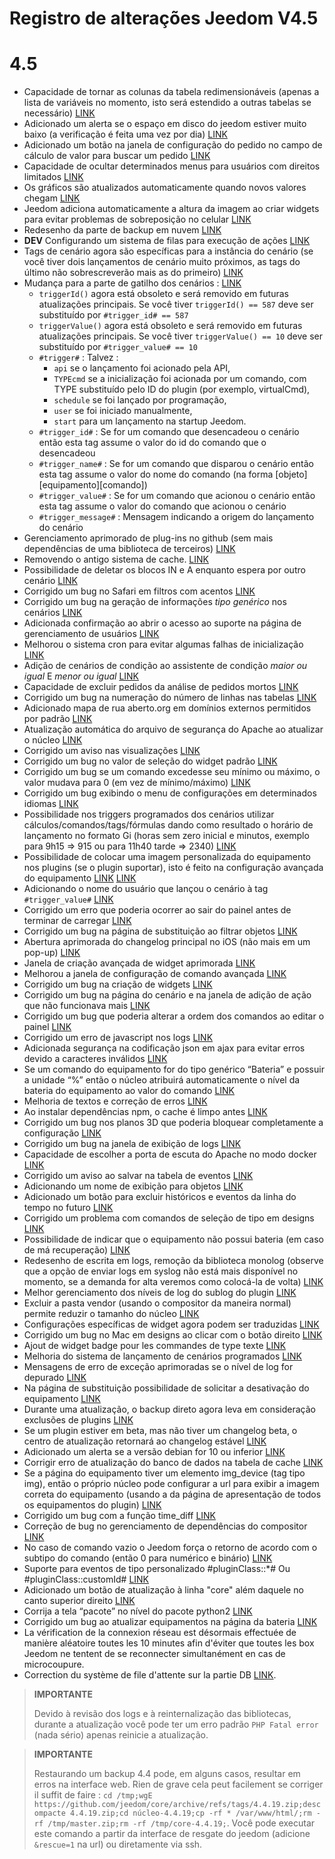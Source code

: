 # Registro de alterações Jeedom V4.5

# 4.5

- Capacidade de tornar as colunas da tabela redimensionáveis (apenas a lista de variáveis no momento, isto será estendido a outras tabelas se necessário) [LINK](https://github.com/jeedom/core/issues/2499)
- Adicionado um alerta se o espaço em disco do jeedom estiver muito baixo (a verificação é feita uma vez por dia) [LINK](https://github.com/jeedom/core/issues/2438)
- Adicionado um botão na janela de configuração do pedido no campo de cálculo de valor para buscar um pedido [LINK](https://github.com/jeedom/core/issues/2776)
- Capacidade de ocultar determinados menus para usuários com direitos limitados [LINK](https://github.com/jeedom/core/issues/2651)
- Os gráficos são atualizados automaticamente quando novos valores chegam [LINK](https://github.com/jeedom/core/issues/2749)
- Jeedom adiciona automaticamente a altura da imagem ao criar widgets para evitar problemas de sobreposição no celular [LINK](https://github.com/jeedom/core/issues/2539)
- Redesenho da parte de backup em nuvem [LINK](https://github.com/jeedom/core/issues/2765)
- **DEV** Configurando um sistema de filas para execução de ações [LINK](https://github.com/jeedom/core/issues/2489)
- Tags de cenário agora são específicas para a instância do cenário (se você tiver dois lançamentos de cenário muito próximos, as tags do último não sobrescreverão mais as do primeiro) [LINK](https://github.com/jeedom/core/issues/2763)
- Mudança para a parte de gatilho dos cenários : [LINK](https://github.com/jeedom/core/issues/2414)
  - ``triggerId()`` agora está obsoleto e será removido em futuras atualizações principais. Se você tiver ``triggerId() == 587`` deve ser substituído por ``#trigger_id# == 587``
  - ``triggerValue()`` agora está obsoleto e será removido em futuras atualizações principais. Se você tiver ``triggerValue() == 10`` deve ser substituído por ``#trigger_value# == 10``
  - ``#trigger#`` : Talvez :
    - ``api`` se o lançamento foi acionado pela API,
    - ``TYPEcmd`` se a inicialização foi acionada por um comando, com TYPE substituído pelo ID do plugin (por exemplo, virtualCmd),
    - ``schedule`` se foi lançado por programação,
    - ``user`` se foi iniciado manualmente,
    - ``start`` para um lançamento na startup Jeedom.
  - ``#trigger_id#`` : Se for um comando que desencadeou o cenário então esta tag assume o valor do id do comando que o desencadeou
  - ``#trigger_name#`` : Se for um comando que disparou o cenário então esta tag assume o valor do nome do comando (na forma [objeto][equipamento][comando])
  - ``#trigger_value#`` : Se for um comando que acionou o cenário então esta tag assume o valor do comando que acionou o cenário
  - ``#trigger_message#`` : Mensagem indicando a origem do lançamento do cenário
- Gerenciamento aprimorado de plug-ins no github (sem mais dependências de uma biblioteca de terceiros) [LINK](https://github.com/jeedom/core/issues/2567)
- Removendo o antigo sistema de cache. [LINK](https://github.com/jeedom/core/pull/2799)
- Possibilidade de deletar os blocos IN e A enquanto espera por outro cenário [LINK](https://github.com/jeedom/core/pull/2379)
- Corrigido um bug no Safari em filtros com acentos [LINK](https://github.com/jeedom/core/pull/2754)
- Corrigido um bug na geração de informações *tipo genérico* nos cenários [LINK](https://github.com/jeedom/core/pull/2806)
- Adicionada confirmação ao abrir o acesso ao suporte na página de gerenciamento de usuários [LINK](https://github.com/jeedom/core/pull/2809)
- Melhorou o sistema cron para evitar algumas falhas de inicialização [LINK](https://github.com/jeedom/core/commit/533d6d4d508ffe5815f7ba6355ec45497df73313)
- Adição de cenários de condição ao assistente de condição *maior ou igual* E *menor ou igual* [LINK](https://github.com/jeedom/core/issues/2810)
- Capacidade de excluir pedidos da análise de pedidos mortos [LINK](https://github.com/jeedom/core/issues/2812)
- Corrigido um bug na numeração do número de linhas nas tabelas [LINK](https://github.com/jeedom/core/commit/0e9e44492e29f7d0842b2c9b3df39d0d98957c83)
- Adicionado mapa de rua aberto.org em domínios externos permitidos por padrão [LINK](https://github.com/jeedom/core/commit/2d62c64f0bd1958372844f6859ef691f88852422)
- Atualização automática do arquivo de segurança do Apache ao atualizar o núcleo [LINK](https://github.com/jeedom/core/issues/2815)
- Corrigido um aviso nas visualizações [LINK](https://github.com/jeedom/core/pull/2816)
- Corrigido um bug no valor de seleção do widget padrão [LINK](https://github.com/jeedom/core/pull/2813)
- Corrigido um bug se um comando excedesse seu mínimo ou máximo, o valor mudava para 0 (em vez de mínimo/máximo) [LINK](https://github.com/jeedom/core/issues/2819)
- Corrigido um bug exibindo o menu de configurações em determinados idiomas [LINK](https://github.com/jeedom/core/issues/2821)
- Possibilidade nos triggers programados dos cenários utilizar cálculos/comandos/tags/fórmulas dando como resultado o horário de lançamento no formato Gi (horas sem zero inicial e minutos, exemplo para 9h15 => 915 ou para 11h40 tarde => 2340) [LINK](https://github.com/jeedom/core/pull/2808)
- Possibilidade de colocar uma imagem personalizada do equipamento nos plugins (se o plugin suportar), isto é feito na configuração avançada do equipamento [LINK](https://github.com/jeedom/core/pull/2802) [LINK](https://github.com/jeedom/core/pull/2852)
- Adicionando o nome do usuário que lançou o cenário à tag ``#trigger_value#`` [LINK](https://github.com/jeedom/core/pull/2382)
- Corrigido um erro que poderia ocorrer ao sair do painel antes de terminar de carregar [LINK](https://github.com/jeedom/core/pull/2827)
- Corrigido um bug na página de substituição ao filtrar objetos [LINK](https://github.com/jeedom/core/issues/2833)
- Abertura aprimorada do changelog principal no iOS (não mais em um pop-up) [LINK](https://github.com/jeedom/core/issues/2835)
- Janela de criação avançada de widget aprimorada [LINK](https://github.com/jeedom/core/pull/2836)
- Melhorou a janela de configuração de comando avançada [LINK](https://github.com/jeedom/core/pull/2837)
- Corrigido um bug na criação de widgets [LINK](https://github.com/jeedom/core/pull/2838)
- Corrigido um bug na página do cenário e na janela de adição de ação que não funcionava mais [LINK](https://github.com/jeedom/core/issues/2839)
- Corrigido um bug que poderia alterar a ordem dos comandos ao editar o painel [LINK](https://github.com/jeedom/core/issues/2841)
- Corrigido um erro de javascript nos logs [LINK](https://github.com/jeedom/core/issues/2840)
- Adicionada segurança na codificação json em ajax para evitar erros devido a caracteres inválidos [LINK](https://github.com/jeedom/core/commit/0784cbf9e409cfc50dd9c3d085c329c7eaba7042)
- Se um comando do equipamento for do tipo genérico “Bateria” e possuir a unidade “%” então o núcleo atribuirá automaticamente o nível da bateria do equipamento ao valor do comando [LINK](https://github.com/jeedom/core/issues/2842)
- Melhoria de textos e correção de erros [LINK](https://github.com/jeedom/core/pull/2834)
- Ao instalar dependências npm, o cache é limpo antes [LINK](https://github.com/jeedom/core/commit/1a151208e0a66b88ea61dca8d112d20bb045c8d9)
- Corrigido um bug nos planos 3D que poderia bloquear completamente a configuração [LINK](https://github.com/jeedom/core/pull/2849)
- Corrigido um bug na janela de exibição de logs [LINK](https://github.com/jeedom/core/pull/2850)
- Capacidade de escolher a porta de escuta do Apache no modo docker [LINK](https://github.com/jeedom/core/pull/2847)
- Corrigido um aviso ao salvar na tabela de eventos [LINK](https://github.com/jeedom/core/issues/2851)
- Adicionando um nome de exibição para objetos [LINK](https://github.com/jeedom/core/issues/2484)
- Adicionado um botão para excluir históricos e eventos da linha do tempo no futuro [LINK](https://github.com/jeedom/core/issues/2415)
- Corrigido um problema com comandos de seleção de tipo em designs [LINK](https://github.com/jeedom/core/issues/2853)
- Possibilidade de indicar que o equipamento não possui bateria (em caso de má recuperação) [LINK](https://github.com/jeedom/core/issues/2855)
- Redesenho de escrita em logs, remoção da biblioteca monolog (observe que a opção de enviar logs em syslog não está mais disponível no momento, se a demanda for alta veremos como colocá-la de volta) [LINK](https://github.com/jeedom/core/pull/2805)
- Melhor gerenciamento dos níveis de log do sublog do plugin [LINK](https://github.com/jeedom/core/issues/2860)
- Excluir a pasta vendor (usando o compositor da maneira normal) permite reduzir o tamanho do núcleo [LINK](https://github.com/jeedom/core/commit/3aa99c503b6b1903e6a07b346ceb4d03ca3c0c42)
- Configurações específicas de widget agora podem ser traduzidas [LINK](https://github.com/jeedom/core/pull/2862)
- Corrigido um bug no Mac em designs ao clicar com o botão direito [LINK](https://github.com/jeedom/core/issues/2863)
- Ajout de widget badge pour les commandes de type texte [LINK](https://github.com/jeedom/core/issues/2864)
- Melhoria do sistema de lançamento de cenários programados [LINK](https://github.com/jeedom/core/issues/2875)
- Mensagens de erro de exceção aprimoradas se o nível de log for depurado [LINK](https://github.com/jeedom/core/issues/2886)
- Na página de substituição possibilidade de solicitar a desativação do equipamento [LINK](https://github.com/jeedom/core/issues/2893)
- Durante uma atualização, o backup direto agora leva em consideração exclusões de plugins [LINK](https://github.com/jeedom/core/commit/22aa19b85028b0de6f7d3028ae0424d4f238f7df)
- Se um plugin estiver em beta, mas não tiver um changelog beta, o centro de atualização retornará ao changelog estável [LINK](https://github.com/jeedom/core/commit/2af7b0a4d8680f68810cf9d07c657c51fe9e40bd)
- Adicionado um alerta se a versão debian for 10 ou inferior [LINK](https://github.com/jeedom/core/issues/2912)
- Corrigir erro de atualização do banco de dados na tabela de cache [LINK](https://github.com/jeedom/core/commit/a21f3498195f0003c5ead7cd5e8589f1c77c1c06)
- Se a página do equipamento tiver um elemento img_device (tag tipo img), então o próprio núcleo pode configurar a url para exibir a imagem correta do equipamento (usando a da página de apresentação de todos os equipamentos do plugin) [LINK](https://github.com/jeedom/core/commit/07708ba4cbed982af968919dac3e406707867417)
- Corrigido um bug com a função time_diff [LINK](https://github.com/jeedom/core/issues/2915)
- Correção de bug no gerenciamento de dependências do compositor [LINK](https://github.com/jeedom/core/issues/2920)
- No caso de comando vazio o Jeedom força o retorno de acordo com o subtipo do comando (então 0 para numérico e binário) [LINK](https://github.com/jeedom/core/commit/442d47246373e4f52b1dde7d1c7fdc9f67ea143e)
- Suporte para eventos de tipo personalizado #pluginClass::*# Ou #pluginClass::customId# [LINK](https://github.com/jeedom/core/pull/2964)
- Adicionado um botão de atualização à linha "core" além daquele no canto superior direito [LINK](https://github.com/jeedom/core/pull/2974)
- Corrija a tela “pacote” no nível do pacote python2 [LINK](https://github.com/jeedom/core/pull/2973)
- Corrigido um bug ao atualizar equipamentos na página da bateria [LINK](https://github.com/jeedom/core/pull/3008)
- La vérification de la connexion réseau est désormais effectuée de manière aléatoire toutes les 10 minutes afin d'éviter que toutes les box Jeedom ne tentent de se reconnecter simultanément en cas de microcoupure.
- Correction du système de file d'attente sur la partie DB [LINK](https://github.com/jeedom/core/pull/3051).

>**IMPORTANTE**
>
> Devido à revisão dos logs e à reinternalização das bibliotecas, durante a atualização você pode ter um erro padrão ``PHP Fatal error`` (nada sério) apenas reinicie a atualização.

>**IMPORTANTE**
>
> Restaurando um backup 4.4 pode, em alguns casos, resultar em erros na interface web. Rien de grave cela peut facilement se corriger il suffit de faire : `cd /tmp;wgE https://github.com/jeedom/core/archive/refs/tags/4.4.19.zip;descompacte 4.4.19.zip;cd núcleo-4.4.19;cp -rf * /var/www/html/;rm -rf /tmp/master.zip;rm -rf /tmp/core-4.4.19;`. Você pode executar este comando a partir da interface de resgate do jeedom (adicione `&rescue=1` na url) ou diretamente via ssh.
